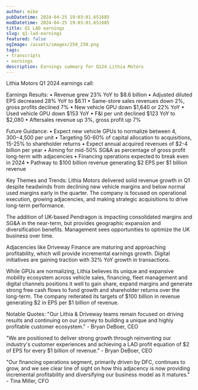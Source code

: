 ```yaml
---
author: mike
pubDatetime: 2024-04-25 19:03:01.651685
modDatetime: 2024-04-25 19:03:01.651685
title: Q1 LAD earnings
slug: q1-lad-earnings
featured: false
ogImage: /assets/images/250_250.png
tags:
- transcripts
- earnings
description: Earnings summary for Q124 Lithia Motors
---
```

Lithia Motors Q1 2024 earnings call:

Earnings Results:
• Revenue grew 23% YoY to $8.6 billion
• Adjusted diluted EPS decreased 28% YoY to $6.11
• Same-store sales revenues down 2%, gross profits declined 7%
• New vehicle GPU down $1,640 or 22% YoY
• Used vehicle GPU down $153 YoY
• F&I per unit declined $123 YoY to $2,080
• Aftersales revenue up 3%, gross profit up 7%

Future Guidance:
• Expect new vehicle GPUs to normalize between $4,300-$4,500 per unit
• Targeting 50-60% of capital allocation to acquisitions, 15-25% to shareholder returns
• Expect annual acquired revenues of $2-4 billion per year
• Aiming for mid-50% SG&A as percentage of gross profit long-term with adjacencies
• Financing operations expected to break even in 2024
• Pathway to $100 billion revenue generating $2 EPS per $1 billion revenue

Key Themes and Trends:
Lithia Motors delivered solid revenue growth in Q1 despite headwinds from declining new vehicle margins and below normal used margins early in the quarter. The company is focused on operational execution, growing adjacencies, and making strategic acquisitions to drive long-term performance. 

The addition of UK-based Pendragon is impacting consolidated margins and SG&A in the near-term, but provides geographic expansion and diversification benefits. Management sees opportunities to optimize the UK business over time.

Adjacencies like Driveway Finance are maturing and approaching profitability, which will provide incremental earnings growth. Digital initiatives are gaining traction with 32% YoY growth in transactions.

While GPUs are normalizing, Lithia believes its unique and expansive mobility ecosystem across vehicle sales, financing, fleet management and digital channels positions it well to gain share, expand margins and generate strong free cash flows to fund growth and shareholder returns over the long-term. The company reiterated its targets of $100 billion in revenue generating $2 in EPS per $1 billion of revenue.

Notable Quotes:
"Our Lithia & Driveway teams remain focused on driving results and continuing on our journey to building a unique and highly profitable customer ecosystem." - Bryan DeBoer, CEO

"We are positioned to deliver strong growth through reinventing our industry's customer experiences and achieving a LAD profit equation of $2 of EPS for every $1 billion of revenue." - Bryan DeBoer, CEO

"Our financing operations segment, primarily driven by DFC, continues to grow, and we see clear line of sight on how this adjacency is now providing incremental profitability and diversifying our business model as it matures." - Tina Miller, CFO
